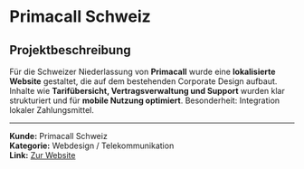 # Primacall Schweiz

## Projektbeschreibung

Für die Schweizer Niederlassung von **Primacall** wurde eine **lokalisierte Website** gestaltet, die auf dem bestehenden Corporate Design aufbaut. Inhalte wie **Tarifübersicht, Vertragsverwaltung und Support** wurden klar strukturiert und für **mobile Nutzung optimiert**. Besonderheit: Integration lokaler Zahlungsmittel.

---

**Kunde:** Primacall Schweiz  
**Kategorie:** Webdesign / Telekommunikation  
**Link:** [Zur Website](#)